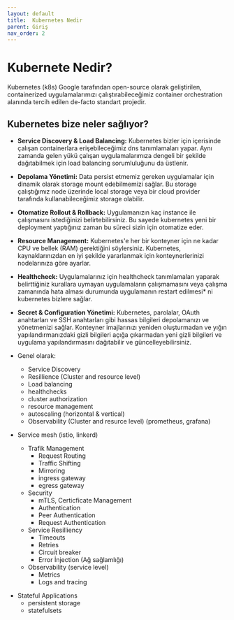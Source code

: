 ```yaml
---
layout: default
title:  Kubernetes Nedir
parent: Giriş
nav_order: 2
---
```


# Kubernete Nedir?
Kubernetes (k8s) Google tarafından open-source olarak geliştirilen, containerized uygulamalarımızı çalıştırabileceğimiz container orchestration alanında tercih edilen de-facto standart projedir.

## Kubernetes bize neler sağlıyor?


* **Service Discovery & Load Balancing:** Kubernetes bizler için içerisinde çalışan containerlara erişebileceğimiz dns tanımlamaları yapar. Aynı zamanda gelen yükü çalışan uygulamalarımıza dengeli bir şekilde dağıtabilmek için load balancing sorumluluğunu da üstlenir.

* **Depolama Yönetimi:** Data persist etmemiz gereken uygulamalar için dinamik olarak storage mount edebilmemizi sağlar. Bu storage çalıştığımız node üzerinde local storage veya bir cloud provider tarafında kullanabileceğimiz storage olabilir.

* **Otomatize Rollout & Rollback:**  Uygulamanızın kaç instance ile çalışmasını istediğinizi belirtebilirsiniz. Bu sayede kubernetes yeni bir deployment yaptığınız zaman bu süreci sizin için otomatize eder.

* **Resource Management:**
Kubernetes'e her bir konteyner için ne kadar CPU ve bellek (RAM) gerektiğini söylersiniz. Kubernetes, kaynaklarınızdan en iyi şekilde yararlanmak için konteynerlerinizi nodelarınıza göre ayarlar.

* **Healthcheck:**
Uygulamalarınız için healthcheck tanımlamaları yaparak belirttiğiniz kurallara uymayan uygulamaların çalışmamasını veya çalışma zamanında hata alması durumunda uygulamanın restart edilmesi* ni kubernetes bizlere sağlar.

* **Secret & Configuration Yönetimi:** Kubernetes, parolalar, OAuth anahtarları ve SSH anahtarları gibi hassas bilgileri depolamanızı ve yönetmenizi sağlar. Konteyner imajlarınızı yeniden oluşturmadan ve yığın yapılandırmanızdaki gizli bilgileri açığa çıkarmadan yeni gizli bilgileri ve uygulama yapılandırmasını dağıtabilir ve güncelleyebilirsiniz.

* Genel olarak: 
    - Service Discovery
    - Resillience (Cluster and resource level)
    - Load balancing
    - healthchecks
    - cluster authorization
    - resource management
    - autoscaling (horizontal & vertical)
    - Observability (Cluster and resurce level) (prometheus, grafana)
* Service mesh (istio, linkerd)
  - Trafik Management
    - Request Routing
    - Traffic Shifting
    - Mirroring
    - ingress gateway
    - egress gateway
  - Security
    - mTLS, Certicficate Management
    - Authentication
    - Peer Authentication
    - Request Authentication
  - Service Resilliency
    - Timeouts
    - Retries
    - Circuit breaker
    - Error İnjection (Ağ sağlamlığı)
  - Observability (service level)
    -  Metrics
    -  Logs and tracing
 -  Stateful Applications
    -  persistent storage
    -  statefulsets